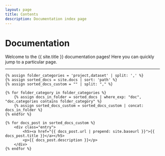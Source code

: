 ```yaml
---
layout: page
title: Contents
description: Documentation index page
---
```


# Documentation

Welcome to the {{ site.title }} documentation pages! Here you can quickly jump to a 
particular page.


<div class="section-index">
    <hr class="panel-line">

    {% assign folder_categories = 'project,dataset' | split: ',' %}
    {% assign sorted_docs = site.docs | sort: 'path' %}
    {% assign sorted_docs_custom = "" | split: "," %}

    {% for folder_category in folder_categories %}
        {% assign docs_in_folder = sorted_docs | where_exp: "doc", "doc.categories contains folder_category" %}
        {% assign sorted_docs_custom = sorted_docs_custom | concat: docs_in_folder %}
    {% endfor %}

    {% for docs_post in sorted_docs_custom %}
        <div class="entry">
            <h5><a href="{{ docs_post.url | prepend: site.baseurl }}">{{ docs_post.title }}</a></h5>
            <p>{{ docs_post.description }}</p>
        </div>
    {% endfor %}

</div>
